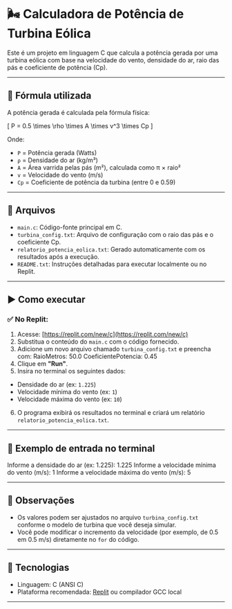 # 🌬️ Calculadora de Potência de Turbina Eólica

Este é um projeto em linguagem C que calcula a potência gerada por uma turbina eólica com base na velocidade do vento, densidade do ar, raio das pás e coeficiente de potência (Cp).

---

## 📐 Fórmula utilizada

A potência gerada é calculada pela fórmula física:

\[
P = 0.5 \times \rho \times A \times v^3 \times Cp
\]

Onde:

- `P` = Potência gerada (Watts)  
- `ρ` = Densidade do ar (kg/m³)  
- `A` = Área varrida pelas pás (m²), calculada como π × raio²  
- `v` = Velocidade do vento (m/s)  
- `Cp` = Coeficiente de potência da turbina (entre 0 e 0.59)

---

## 📁 Arquivos

- `main.c`: Código-fonte principal em C.
- `turbina_config.txt`: Arquivo de configuração com o raio das pás e o coeficiente Cp.
- `relatorio_potencia_eolica.txt`: Gerado automaticamente com os resultados após a execução.
- `README.txt`: Instruções detalhadas para executar localmente ou no Replit.

---

## ▶️ Como executar

### ✅ No Replit:

1. Acesse: [https://replit.com/new/c](https://replit.com/new/c)
2. Substitua o conteúdo do `main.c` com o código fornecido.
3. Adicione um novo arquivo chamado `turbina_config.txt` e preencha com:
RaioMetros: 50.0
CoeficientePotencia: 0.45
4. Clique em **"Run"**.
5. Insira no terminal os seguintes dados:
- Densidade do ar (ex: `1.225`)
- Velocidade mínima do vento (ex: `1`)
- Velocidade máxima do vento (ex: `10`)
6. O programa exibirá os resultados no terminal e criará um relatório `relatorio_potencia_eolica.txt`.

---

## 🧠 Exemplo de entrada no terminal

Informe a densidade do ar (ex: 1.225): 1.225
Informe a velocidade mínima do vento (m/s): 1
Informe a velocidade máxima do vento (m/s): 5


---

## 📌 Observações

- Os valores podem ser ajustados no arquivo `turbina_config.txt` conforme o modelo de turbina que você deseja simular.
- Você pode modificar o incremento da velocidade (por exemplo, de 0.5 em 0.5 m/s) diretamente no `for` do código.

---

## 🔧 Tecnologias

- Linguagem: C (ANSI C)
- Plataforma recomendada: [Replit](https://replit.com) ou compilador GCC local

---
